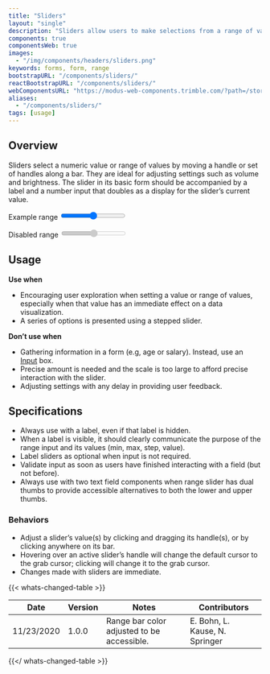 ```yaml
---
title: "Sliders"
layout: "single"
description: "Sliders allow users to make selections from a range of values."
components: true
componentsWeb: true
images:
  - "/img/components/headers/sliders.png"
keywords: forms, form, range
bootstrapURL: "/components/sliders/"
reactBootstrapURL: "/components/sliders/"
webComponentsURL: "https://modus-web-components.trimble.com/?path=/story/components-slider--default"
aliases:
  - "/components/sliders/"
tags: [usage]
---
```


## Overview

Sliders select a numeric value or range of values by moving a handle or set of handles along a bar. They are ideal for adjusting settings such as volume and brightness. The slider in its basic form should be accompanied by a label and a number input that doubles as a display for the slider’s current value.

<label for="customRange1">Example range</label>
<input type="range" class="custom-range" id="customRange1">

<label for="disabledRange">Disabled range</label>
<input type="range" class="custom-range" disabled="" id="disabledRange">

## Usage

**Use when**

- Encouraging user exploration when setting a value or range of values, especially when that value has an immediate effect on a data visualization.
- A series of options is presented using a stepped slider.

**Don’t use when**

- Gathering information in a form (e.g, age or salary). Instead, use an [Input](/components/inputs/) box.
- Precise amount is needed and the scale is too large to afford precise interaction with the slider.
- Adjusting settings with any delay in providing user feedback.

## Specifications

- Always use with a label, even if that label is hidden.
- When a label is visible, it should clearly communicate the purpose of the range input and its values (min, max, step, value).
- Label sliders as optional when input is not required.
- Validate input as soon as users have finished interacting with a field (but not before).
- Always use with two text field components when range slider has dual thumbs to provide accessible alternatives to both the lower and upper thumbs.

### Behaviors

- Adjust a slider’s value(s) by clicking and dragging its handle(s), or by clicking anywhere on its bar.
- Hovering over an active slider’s handle will change the default cursor to the grab cursor; clicking will change it to the grab cursor.
- Changes made with sliders are immediate.

{{< whats-changed-table >}}

| Date       | Version | Notes                                      | Contributors                   |
| ---------- | ------- | ------------------------------------------ | ------------------------------ |
| 11/23/2020 | 1.0.0   | Range bar color adjusted to be accessible. | E. Bohn, L. Kause, N. Springer |

{{</ whats-changed-table >}}
